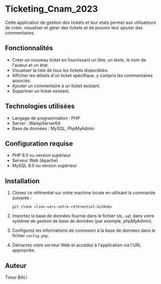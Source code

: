 # Ticketing_Cnam_2023

Cette application de gestion des tickets et leur etats permet aux utilisateurs de créer, visualiser et gérer des tickets et de pouvoir leur ajouter des commentaires.

## Fonctionnalités

- Créer un nouveau ticket en fournissant un titre, un texte, le nom de l'auteur et un état.
- Visualiser la liste de tous les tickets disponibles.
- Afficher les détails d'un ticket spécifique, y compris les commentaires associés.
- Ajouter un commentaire à un ticket existant.
- Supprimer un ticket existant.

## Technologies utilisées

- Langage de programmation : PHP
- Server : WampServer64
- Base de données : MySQL, PhpMyAdmin


## Configuration requise

- PHP 8.0 ou version supérieur
- Serveur Web (Apache)
- MySQL 8.0 ou version supérieur

## Installation

1. Clonez ce référentiel sur votre machine locale en utilisant la commande suivante :

   ```
   git clone <lien-vers-votre-référentiel-GitHub>
   ```

2. Importez la base de données fournie dans le fichier `SQL.sql` dans votre système de gestion de base de données (par exemple, phpMyAdmin).

3. Configurez les informations de connexion à la base de données dans le fichier `config.php`.

4. Démarrez votre serveur Web et accédez à l'application via l'URL appropriée.

## Auteur

Timur BALI
